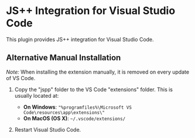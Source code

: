 
# JS++ Integration for Visual Studio Code

This plugin provides JS++ integration for Visual Studio Code.

## Alternative Manual Installation

*Note:* When installing the extension manually, it is removed on every update of VS Code.

1. Copy the "jspp" folder to the VS Code "extensions" folder. This is usually located at:

   - **On Windows**: `"%programfiles%\Microsoft VS Code\resources\app\extensions\"`
   - **On MacOS (OS X)**: `~/.vscode/extensions/`

2. Restart Visual Studio Code.
